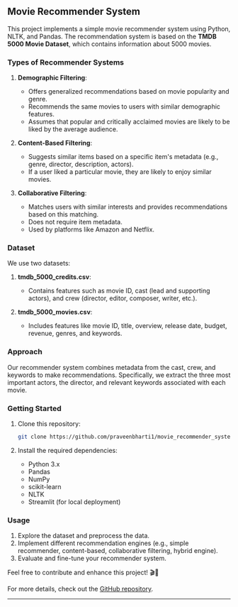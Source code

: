 ## Movie Recommender System

This project implements a simple movie recommender system using Python, NLTK, and Pandas. The recommendation system is based on the **TMDB 5000 Movie Dataset**, which contains information about 5000 movies.

### Types of Recommender Systems

1. **Demographic Filtering**:
   - Offers generalized recommendations based on movie popularity and genre.
   - Recommends the same movies to users with similar demographic features.
   - Assumes that popular and critically acclaimed movies are likely to be liked by the average audience.

2. **Content-Based Filtering**:
   - Suggests similar items based on a specific item's metadata (e.g., genre, director, description, actors).
   - If a user liked a particular movie, they are likely to enjoy similar movies.

3. **Collaborative Filtering**:
   - Matches users with similar interests and provides recommendations based on this matching.
   - Does not require item metadata.
   - Used by platforms like Amazon and Netflix.

### Dataset

We use two datasets:
1. **tmdb_5000_credits.csv**:
   - Contains features such as movie ID, cast (lead and supporting actors), and crew (director, editor, composer, writer, etc.).

2. **tmdb_5000_movies.csv**:
   - Includes features like movie ID, title, overview, release date, budget, revenue, genres, and keywords.

### Approach

Our recommender system combines metadata from the cast, crew, and keywords to make recommendations. Specifically, we extract the three most important actors, the director, and relevant keywords associated with each movie.

### Getting Started

1. Clone this repository:
   ```bash
   git clone https://github.com/praveenbharti1/movie_recommender_system.git
   ```

2. Install the required dependencies:
   - Python 3.x
   - Pandas
   - NumPy
   - scikit-learn
   - NLTK
   - Streamlit (for local deployment)

### Usage

1. Explore the dataset and preprocess the data.
2. Implement different recommendation engines (e.g., simple recommender, content-based, collaborative filtering, hybrid engine).
3. Evaluate and fine-tune your recommender system.

Feel free to contribute and enhance this project! 🎬🍿

For more details, check out the [GitHub repository](https://github.com/praveenbharti1/movie_recommender_system).

---
